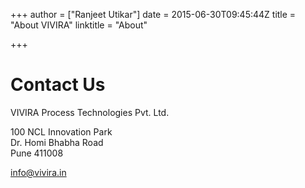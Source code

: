 +++
author = ["Ranjeet Utikar"]
date = 2015-06-30T09:45:44Z
title = "About VIVIRA"
linktitle = "About"

+++

# Contact Us
VIVIRA Process Technologies Pvt. Ltd.  
  
100 NCL Innovation Park  
Dr. Homi Bhabha Road  
Pune 411008  
  
[info@vivira.in](mailto:info@vivira.in)

